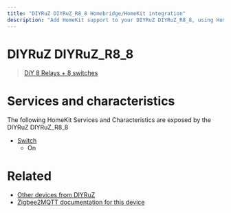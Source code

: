 ```yaml
---
title: "DIYRuZ DIYRuZ_R8_8 Homebridge/HomeKit integration"
description: "Add HomeKit support to your DIYRuZ DIYRuZ_R8_8, using Homebridge, Zigbee2MQTT and homebridge-z2m."
---
```

<!---
This file has been GENERATED using src/docgen/docgen.ts
DO NOT EDIT THIS FILE MANUALLY!
-->
# DIYRuZ DIYRuZ_R8_8
> [DiY 8 Relays + 8 switches](https://modkam.ru/?p=1638)


# Services and characteristics
The following HomeKit Services and Characteristics are exposed by
the DIYRuZ DIYRuZ_R8_8

* [Switch](../../switch.md)
  * On


# Related
* [Other devices from DIYRuZ](../index.md#diyruz)
* [Zigbee2MQTT documentation for this device](https://www.zigbee2mqtt.io/devices/DIYRuZ_R8_8.html)